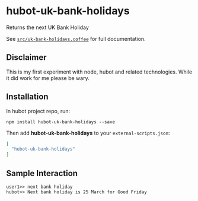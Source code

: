 # hubot-uk-bank-holidays

Returns the next UK Bank Holiday

See [`src/uk-bank-holidays.coffee`](src/uk-bank-holidays.coffee) for full documentation.

## Disclaimer

This is my first experiment with node, hubot and related technologies. While it did work for me please be wary.

## Installation

In hubot project repo, run:

`npm install hubot-uk-bank-holidays --save`

Then add **hubot-uk-bank-holidays** to your `external-scripts.json`:

```json
[
  "hubot-uk-bank-holidays"
]
```

## Sample Interaction

```
user1>> next bank holiday
hubot>> Next bank holiday is 25 March for Good Friday
```
